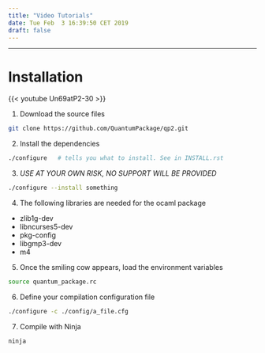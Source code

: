 ```yaml
---
title: "Video Tutorials"
date: Tue Feb  3 16:39:50 CET 2019
draft: false
---
```



---------------------

# Installation

{{< youtube Un69atP2-30 >}}

1. Download the source files

```bash
git clone https://github.com/QuantumPackage/qp2.git
```

2. Install the dependencies

```bash
./configure   # tells you what to install. See in INSTALL.rst
```

3. *USE AT YOUR OWN RISK, NO SUPPORT WILL BE PROVIDED*

```bash
./configure --install something
```

4. The following libraries are needed for the ocaml package

  * zlib1g-dev
  * libncurses5-dev
  * pkg-config 
  * libgmp3-dev 
  * m4

5. Once the smiling cow appears, load the environment variables

```bash
source quantum_package.rc
```

6. Define your compilation configuration file

```bash
./configure -c ./config/a_file.cfg
```

7. Compile with Ninja

```bash
ninja
```



